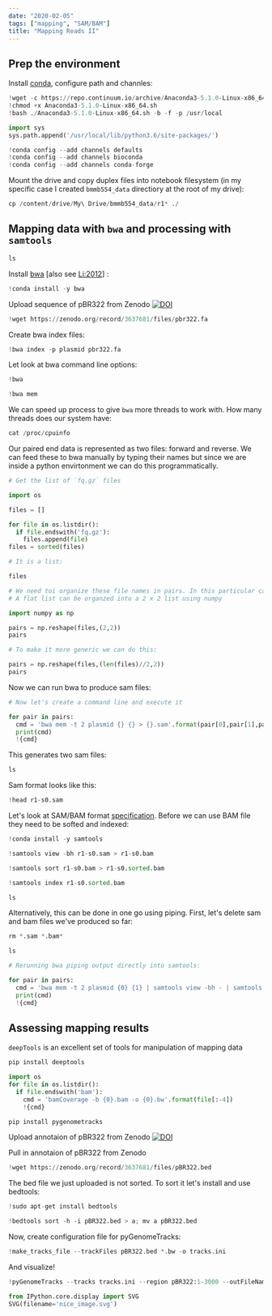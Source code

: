 ```yaml
---
date: "2020-02-05"
tags: ["mapping", "SAM/BAM"]
title: "Mapping Reads II"
---
```


## Prep the environment

Install [conda](https://docs.conda.io/en/latest/), configure path and channles:


```python
!wget -c https://repo.continuum.io/archive/Anaconda3-5.1.0-Linux-x86_64.sh
!chmod +x Anaconda3-5.1.0-Linux-x86_64.sh
!bash ./Anaconda3-5.1.0-Linux-x86_64.sh -b -f -p /usr/local

import sys
sys.path.append('/usr/local/lib/python3.6/site-packages/')

!conda config --add channels defaults
!conda config --add channels bioconda
!conda config --add channels conda-forge
```

Mount the drive and copy duplex files into notebook filesystem (in my specific case I created `bmmb554_data` directiory at the root of my drive):


```python
cp /content/drive/My\ Drive/bmmb554_data/r1* ./
```

## Mapping data with `bwa` and processing with `samtools`


```python
ls
```

Install [bwa](https://github.com/lh3/bwa) [also see [Li:2012](https://arxiv.org/pdf/1303.3997.pdf)]  :


```python
!conda install -y bwa
```

Upload sequence of pBR322 from Zenodo [![DOI](https://zenodo.org/badge/DOI/10.5281/zenodo.3637681.svg)](https://doi.org/10.5281/zenodo.3637681)



```python
!wget https://zenodo.org/record/3637681/files/pbr322.fa
```

Create bwa index files:


```python
!bwa index -p plasmid pbr322.fa
```

Let look at bwa command line options:


```python
!bwa
```


```python
!bwa mem
```

We can speed up process to give `bwa` more threads to work with. How many threads does our system have:


```python
cat /proc/cpuinfo
```

Our paired end data is represented as two files: forward and reverse. We can feed these to bwa manually by typing their names but since we are inside a python envirtonment we can do this programmatically.


```python
# Get the list of `fq.gz` files

import os

files = []

for file in os.listdir():
  if file.endswith('fq.gz'):
    files.append(file)
files = sorted(files)
```


```python
# It is a list:

files
```


```python
# We need toi organize these file names in pairs. In this particular case we want to have a list of two pairs.
# A flat list can be organzed into a 2 x 2 list using numpy

import numpy as np

pairs = np.reshape(files,(2,2))
pairs
```


```python
# To make it more generic we can do this:

pairs = np.reshape(files,(len(files)//2,2))
pairs
```

Now we can run bwa to produce sam files:


```python
# Now let's create a command line and execute it

for pair in pairs:
  cmd = 'bwa mem -t 2 plasmid {} {} > {}.sam'.format(pair[0],pair[1],pair[0][:5])
  print(cmd)
  !{cmd}
```

This generates two sam files:


```python
ls
```

Sam format looks like this:


```python
!head r1-s0.sam
```

Let's look at SAM/BAM format [specification](https://samtools.github.io/hts-specs/SAMv1.pdf). Before we can use BAM file they need to be softed and indexed:


```python
!conda install -y samtools
```


```python
!samtools view -bh r1-s0.sam > r1-s0.bam
```


```python
!samtools sort r1-s0.bam > r1-s0.sorted.bam
```


```python
!samtools index r1-s0.sorted.bam
```


```python
ls
```

Alternatively, this can be done in one go using piping. First, let's delete sam and bam files we've produced so far:


```python
rm *.sam *.bam*
```


```python
ls
```


```python
# Rerunning bwa piping output directly into samtools:

for pair in pairs:
  cmd = 'bwa mem -t 2 plasmid {0} {1} | samtools view -bh - | samtools sort - > {2}.bam; samtools index {2}.bam'.format(pair[0],pair[1],pair[0][:5])
  print(cmd)
  !{cmd}
```

## Assessing mapping results

`deepTools` is an excellent set of tools for manipulation of mapping data


```python
pip install deeptools
```


```python
import os
for file in os.listdir():
  if file.endswith('bam'):
    cmd = 'bamCoverage -b {0}.bam -o {0}.bw'.format(file[:-4])
    !{cmd}
```


```python
pip install pygenometracks
```

Upload annotaion of pBR322 from Zenodo [![DOI](https://zenodo.org/badge/DOI/10.5281/zenodo.3637681.svg)](https://doi.org/10.5281/zenodo.3637681)

Pull in annotaion of pBR322 from Zenodo


```python
!wget https://zenodo.org/record/3637681/files/pBR322.bed
```

The bed file we just uploaded is not sorted. To sort it let's install and use bedtools:


```python
!sudo apt-get install bedtools
```


```python
!bedtools sort -h -i pBR322.bed > a; mv a pBR322.bed
```

Now, create configuration file for pyGenomeTracks:


```python
!make_tracks_file --trackFiles pBR322.bed *.bw -o tracks.ini
```

And visualize!


```python
!pyGenomeTracks --tracks tracks.ini --region pBR322:1-3000 --outFileName nice_image.svg
```


```python
from IPython.core.display import SVG
SVG(filename='nice_image.svg')
```
